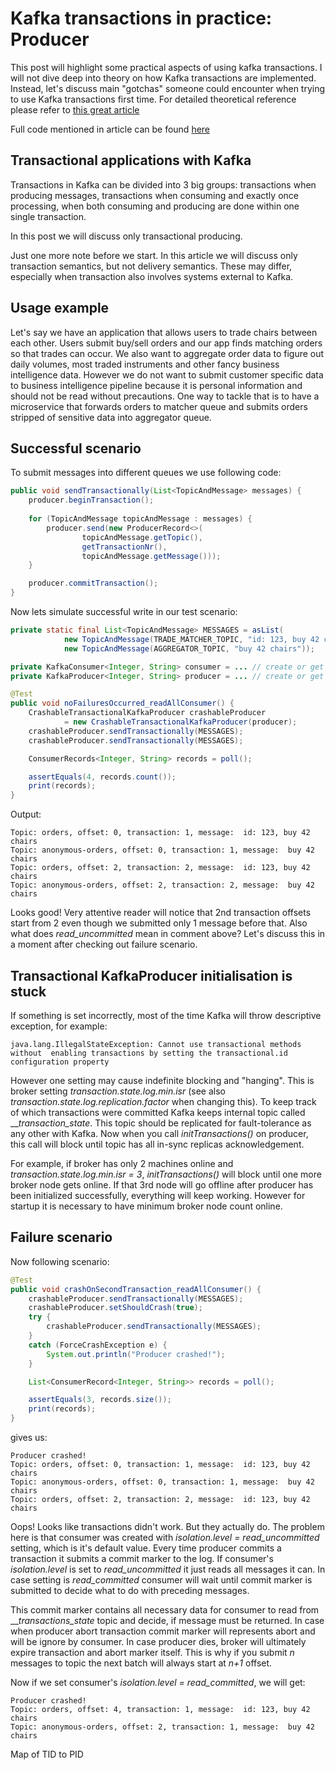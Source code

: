 # Kafka transactions in practice: Producer

This post will highlight some practical aspects of using kafka transactions. I 
will not dive deep into theory on how Kafka transactions are implemented.  
Instead, let's discuss main "gotchas" someone could encounter when trying to 
use Kafka transactions first time. For detailed theoretical reference please 
refer to [this great article](https://www.confluent.io/blog/transactions-apache-kafka/)

Full code mentioned in article can be found [here](https://github.com/romanmarkunas/blog-kafka-transactions)

## Transactional applications with Kafka

Transactions in Kafka can be divided into 3 big groups: transactions when 
producing messages, transactions when consuming and exactly once processing, 
when both consuming and producing are done within one single transaction.

In this post we will discuss only transactional producing. 

Just one more note before we start. In this article we will discuss only 
transaction semantics, but not delivery semantics. These may differ, especially 
when transaction also involves systems external to Kafka.

## Usage example

Let's say we have an application that allows users to trade chairs between each
other. Users submit buy/sell orders and our app finds matching orders so that 
trades can occur. We also want to aggregate order data to figure out daily 
volumes, most traded instruments and other fancy business intelligence data. 
However we do not want to submit customer specific data to business intelligence 
pipeline because it is personal information and should not be read without 
precautions. One way to tackle that is to have a microservice that forwards 
orders to matcher queue and submits orders stripped of sensitive data into 
aggregator queue. 

## Successful scenario

To submit messages into different queues we use following code:

```java
public void sendTransactionally(List<TopicAndMessage> messages) {
    producer.beginTransaction();
    
    for (TopicAndMessage topicAndMessage : messages) {
        producer.send(new ProducerRecord<>(
                topicAndMessage.getTopic(),
                getTransactionNr(),
                topicAndMessage.getMessage()));
    }

    producer.commitTransaction();
}
```

Now lets simulate successful write in our test scenario:

```java
private static final List<TopicAndMessage> MESSAGES = asList(
            new TopicAndMessage(TRADE_MATCHER_TOPIC, "id: 123, buy 42 chairs"),
            new TopicAndMessage(AGGREGATOR_TOPIC, "buy 42 chairs"));

private KafkaConsumer<Integer, String> consumer = ... // create or get read_uncommitted consumer here
private KafkaProducer<Integer, String> producer = ... // create or get transactional producer here

@Test
public void noFailuresOccurred_readAllConsumer() {
    CrashableTransactionalKafkaProducer crashableProducer
            = new CrashableTransactionalKafkaProducer(producer);
    crashableProducer.sendTransactionally(MESSAGES);
    crashableProducer.sendTransactionally(MESSAGES);

    ConsumerRecords<Integer, String> records = poll();

    assertEquals(4, records.count());
    print(records);
}
```

Output:
```
Topic: orders, offset: 0, transaction: 1, message:  id: 123, buy 42 chairs
Topic: anonymous-orders, offset: 0, transaction: 1, message:  buy 42 chairs
Topic: orders, offset: 2, transaction: 2, message:  id: 123, buy 42 chairs
Topic: anonymous-orders, offset: 2, transaction: 2, message:  buy 42 chairs
```

Looks good! Very attentive reader will notice that 2nd transaction offsets 
start from 2 even though we submitted only 1 message before that. Also what does
_read_uncommitted_ mean in comment above? Let's discuss this in a moment after 
checking out failure scenario.

## Transactional KafkaProducer initialisation is stuck 

If something is set incorrectly, most of the time Kafka will throw descriptive 
exception, for example:

`java.lang.IllegalStateException: Cannot use transactional methods without 
enabling transactions by setting the transactional.id configuration property`

However one setting may cause indefinite blocking and "hanging". This is broker 
setting _transaction.state.log.min.isr_ (see also 
_transaction.state.log.replication.factor_ when changing this). To keep track of 
which transactions were committed Kafka keeps internal topic called 
___transaction_state_. This topic should be replicated for fault-tolerance as 
any other with Kafka. Now when you call _initTransactions()_ on producer, this 
call will block until topic has all in-sync replicas acknowledgement. 

For example, if broker has only 2 machines online and  
_transaction.state.log.min.isr = 3_, _initTransactions()_ will block until one 
more broker node gets online. If that 3rd node will go offline after producer 
has been initialized successfully, everything will keep working. However for 
startup it is necessary to have minimum broker node count online.

## Failure scenario

Now following scenario:

```java
@Test
public void crashOnSecondTransaction_readAllConsumer() {
    crashableProducer.sendTransactionally(MESSAGES);
    crashableProducer.setShouldCrash(true);
    try {
        crashableProducer.sendTransactionally(MESSAGES);
    }
    catch (ForceCrashException e) {
        System.out.println("Producer crashed!");
    }

    List<ConsumerRecord<Integer, String>> records = poll();

    assertEquals(3, records.size());
    print(records);
}
```

gives us:

```
Producer crashed!
Topic: orders, offset: 0, transaction: 1, message:  id: 123, buy 42 chairs
Topic: anonymous-orders, offset: 0, transaction: 1, message:  buy 42 chairs
Topic: orders, offset: 2, transaction: 2, message:  id: 123, buy 42 chairs
```

Oops! Looks like transactions didn't work. But they actually do. The problem 
here is that consumer was created with _isolation.level = read_uncommitted_ 
setting, which is it's default value. Every time producer commits a transaction 
it submits a commit marker to the log. If consumer's _isolation.level_ is set
to _read_uncommitted_ it just reads all messages it can. In case setting is 
_read_committed_ consumer will wait until commit marker is submitted to decide
what to do with preceding messages.

This commit marker contains all necessary data for consumer to read from 
___transactions_state_ topic and decide, if message must be returned. In case when 
producer abort transaction commit marker will represents abort and will be 
ignore by consumer. In case producer dies, broker will ultimately expire 
transaction and abort marker itself. This is why if you submit _n_ messages to 
topic the next batch will always start at _n+1_ offset.

Now if we set consumer's _isolation.level = read_committed_, we will get:

```
Producer crashed!
Topic: orders, offset: 4, transaction: 1, message:  id: 123, buy 42 chairs
Topic: anonymous-orders, offset: 2, transaction: 1, message:  buy 42 chairs
``` 

Map of TID to PID